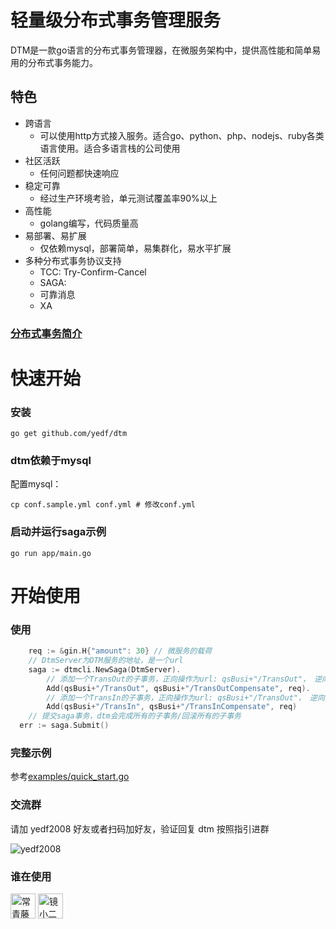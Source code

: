 # 轻量级分布式事务管理服务
DTM是一款go语言的分布式事务管理器，在微服务架构中，提供高性能和简单易用的分布式事务能力。
## 特色

* 跨语言
  + 可以使用http方式接入服务。适合go、python、php、nodejs、ruby各类语言使用。适合多语言栈的公司使用
* 社区活跃
  + 任何问题都快速响应
* 稳定可靠
  + 经过生产环境考验，单元测试覆盖率90%以上
* 高性能
  + golang编写，代码质量高
* 易部署、易扩展
  + 仅依赖mysql，部署简单，易集群化，易水平扩展
* 多种分布式事务协议支持
  + TCC: Try-Confirm-Cancel
  + SAGA:
  + 可靠消息
  + XA

### [分布式事务简介](./intro-xa.md)
# 快速开始
### 安装
`go get github.com/yedf/dtm`
### dtm依赖于mysql

配置mysql：  

`cp conf.sample.yml conf.yml # 修改conf.yml`  

### 启动并运行saga示例
`go run app/main.go`

# 开始使用

### 使用
``` go
	req := &gin.H{"amount": 30} // 微服务的载荷
	// DtmServer为DTM服务的地址，是一个url
	saga := dtmcli.NewSaga(DtmServer).
		// 添加一个TransOut的子事务，正向操作为url: qsBusi+"/TransOut"， 逆向操作为url: qsBusi+"/TransOutCompensate"
		Add(qsBusi+"/TransOut", qsBusi+"/TransOutCompensate", req).
		// 添加一个TransIn的子事务，正向操作为url: qsBusi+"/TransOut"， 逆向操作为url: qsBusi+"/TransInCompensate"
		Add(qsBusi+"/TransIn", qsBusi+"/TransInCompensate", req)
	// 提交saga事务，dtm会完成所有的子事务/回滚所有的子事务
  err := saga.Submit()
```
### 完整示例
参考[examples/quick_start.go](./examples/quick_start.go)

### 交流群
请加 yedf2008 好友或者扫码加好友，验证回复 dtm 按照指引进群  

![yedf2008](http://service.ivydad.com/cover/dubbingb6b5e2c0-2d2a-cd59-f7c5-c6b90aceb6f1.jpeg)

### 谁在使用
<div style='vertical-align: middle'>
    <img alt='常青藤爸爸' height='40'  src='https://www.ivydad.com/_nuxt/img/header-logo.2645ad5.png'  /img>
    <img alt='镜小二' height='40'  src='https://img.epeijing.cn/official-website/assets/logo.png'  /img>
</div>